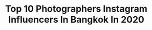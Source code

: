 ---
title: Top 10 Photographers Instagram Influencers In Bangkok In 2020
description: >-
  Find top photographers Instagram influencers in Bangkok in 2020. Most popular hashtags: #photographer #photoshoot #photo #nature.
platform: Instagram
profiles:
  - username: "minto_ong"
    fullname: >-
      minto_ong
    location: "Thailand"
    followers: 20970
    engagement: 854
    commentsToLikes: 0.097754
    avatar: "https://scontent-lhr8-1.cdninstagram.com/v/t51.2885-19/s320x320/23101310_860019697456344_2737497006397194240_n.jpg?_nc_ht=scontent-lhr8-1.cdninstagram.com&_nc_ohc=3TXyNUr4fvAAX_E8f_T&oh=d7ff9b2606fa7e36fa494dd57cf2213f&oe=5EBAE465"
    verified: false
    hashtags: ""
  - username: "hyperaptor"
    fullname: >-
      𝗡𝗲𝗹𝘀𝗼𝗻 𝗦.
    location: "Thailand"
    followers: 3798
    engagement: 1766
    commentsToLikes: 0.108625
    avatar: "https://scontent-lhr8-1.cdninstagram.com/v/t51.2885-19/s320x320/91499197_3564442990296342_6918597813072822272_n.jpg?_nc_ht=scontent-lhr8-1.cdninstagram.com&_nc_ohc=4ryGGw_Rgj0AX_UYi1G&oh=e0ada091fc2f5b9f57b411c45be3b727&oe=5EBA3286"
    verified: false
    hashtags: "#stayhomeffa20, #hellofrom, #neverstopexploring, #stayhome"
  - username: "cody.ellingham"
    fullname: >-
      Cody Ellingham
    location: "Thailand"
    followers: 31639
    engagement: 249
    commentsToLikes: 0.006251
    avatar: "https://scontent-ams4-1.cdninstagram.com/v/t51.2885-19/s320x320/72850385_412658369418429_1241142108551643136_n.jpg?_nc_ht=scontent-ams4-1.cdninstagram.com&_nc_ohc=17tZAhGs4X0AX_WcQMF&oh=cac2379525c27a4d4aead89991cbba5e&oe=5EB4205C"
    verified: false
    hashtags: "#derive, #wandering, #danchidreams, #japan"
  - username: "veenapraveenar"
    fullname: >-
      Praveenar Singh (Veena)
    location: "Thailand"
    followers: 56341
    engagement: 615
    commentsToLikes: 0.012580
    avatar: "https://scontent-ams4-1.cdninstagram.com/v/t51.2885-19/s320x320/82297674_2504201223180175_628625286186926080_n.jpg?_nc_ht=scontent-ams4-1.cdninstagram.com&_nc_ohc=S8HxvbwSrBMAX8nvRfu&oh=fd7a535e0c99766e1d5f3d24aa9eb48d&oe=5EBB4CCB"
    verified: false
    hashtags: "#makeuplook, #makeuplover, #makeupinspiration, #mumbai"
  - username: "joshrh19"
    fullname: >-
      Joshua Rawson-Harris
    location: "Thailand"
    followers: 7982
    engagement: 599
    commentsToLikes: 0.050015
    avatar: "https://scontent-amt2-1.cdninstagram.com/v/t51.2885-19/s320x320/66779290_2270649962989801_2513263365237768192_n.jpg?_nc_ht=scontent-amt2-1.cdninstagram.com&_nc_ohc=HtKRTTvhSwgAX-0m0gp&oh=b8a2e3170c44c26de9e20ca686f6aba8&oe=5EB58B38"
    verified: false
    hashtags: "#pursuitofportraits, #buildandbloom, #bleachmyfilm, #featureacreature"
  - username: "jack_l2y"
    fullname: >-
      Jack Kitti Suwanchoti
    location: "Thailand"
    followers: 76169
    engagement: 375
    commentsToLikes: 0.012309
    avatar: "https://scontent-ams4-1.cdninstagram.com/v/t51.2885-19/s320x320/73111185_1133302183541355_568984837738725376_n.jpg?_nc_ht=scontent-ams4-1.cdninstagram.com&_nc_ohc=NsXSic8n2D0AX_nGiMl&oh=a4ca30f9293fd9d2e702ce2488042db4&oe=5EB864A4"
    verified: false
    hashtags: "#sashimi, #starbucks, #film, #seafood"
  - username: "shbabalif"
    fullname: >-
      Alif Ngoylung
    location: "Thailand"
    followers: 53335
    engagement: 357
    commentsToLikes: 0.011736
    avatar: "https://scontent-lhr8-1.cdninstagram.com/v/t51.2885-19/s320x320/51057094_373593800089348_8013108694461972480_n.jpg?_nc_ht=scontent-lhr8-1.cdninstagram.com&_nc_ohc=wa-oWAMoW3cAX-28ntT&oh=f08d4f6d341902943d09671146fd0424&oe=5EBD64CB"
    verified: false
    hashtags: "#ultrawide, #withgalaxy, #neverstopexploring, #teamgalaxy"
  - username: "oad.ari"
    fullname: >-
      Thomas Shelby
    location: "Thailand"
    followers: 32418
    engagement: 152
    commentsToLikes: 0.003849
    avatar: "https://scontent-lht6-1.cdninstagram.com/v/t51.2885-19/s320x320/91627950_223238965691861_1852121792185892864_n.jpg?_nc_ht=scontent-lht6-1.cdninstagram.com&_nc_ohc=Ar6LYbLrI9IAX_9ijej&oh=fa44e1b6f55a9323041e6d192e5f162e&oe=5EB5A7F9"
    verified: false
    hashtags: "#arifootball, #galaxys20th, #teamgalaxy, #galaxynote10th"
  - username: "antoine_careil"
    fullname: >-
      Antoine Careil
    location: "Thailand"
    followers: 9425
    engagement: 554
    commentsToLikes: 0.057178
    avatar: "https://scontent-dus1-1.cdninstagram.com/v/t51.2885-19/s320x320/51622331_440177023190935_2210677297122377728_n.jpg?_nc_ht=scontent-dus1-1.cdninstagram.com&_nc_ohc=YbAgUTpbDBYAX9Wb3RJ&oh=29306fd0183458172d3d6afa9bd8dfe3&oe=5E8D0E86"
    verified: false
    hashtags: "#modelife, #malemodel, #goodtimes, #cool"
  - username: "kankankavee"
    fullname: >-
      Kan Kankavee
    location: "Thailand"
    followers: 103541
    engagement: 1041
    commentsToLikes: 0.025616
    avatar: "https://scontent-lhr8-1.cdninstagram.com/v/t51.2885-19/s320x320/38758659_277108219600253_2744113167293480960_n.jpg?_nc_ht=scontent-lhr8-1.cdninstagram.com&_nc_ohc=943x6SkQ09gAX-L1uqd&oh=1a29b40ef06564b2c1c1aefaff492004&oe=5EBB8A60"
    verified: false
    hashtags: "#muangboran, #ancientcity, #urbanlivingsolutions, #thailand"
---